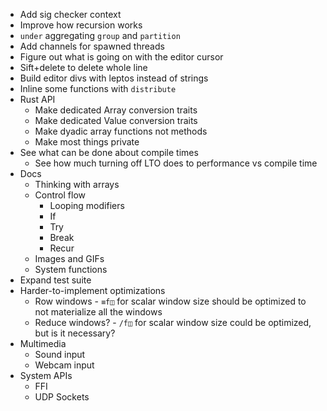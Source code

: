 - Add sig checker context
- Improve how recursion works
- `under` aggregating `group` and `partition`
- Add channels for spawned threads
- Figure out what is going on with the editor cursor
- Sift+delete to delete whole line
- Build editor divs with leptos instead of strings
- Inline some functions with `distribute`
- Rust API
  - Make dedicated Array conversion traits
  - Make dedicated Value conversion traits
  - Make dyadic array functions not methods
  - Make most things private
- See what can be done about compile times
  - See how much turning off LTO does to performance vs compile time
- Docs
  - Thinking with arrays
  - Control flow
    - Looping modifiers
    - If
    - Try
    - Break
    - Recur
  - Images and GIFs
  - System functions
- Expand test suite
- Harder-to-implement optimizations
  - Row windows - `≡f◫` for scalar window size should be optimized to not materialize all the windows
  - Reduce windows? - `/f◫` for scalar window size could be optimized, but is it necessary?
- Multimedia
  - Sound input
  - Webcam input
- System APIs
  - FFI
  - UDP Sockets
